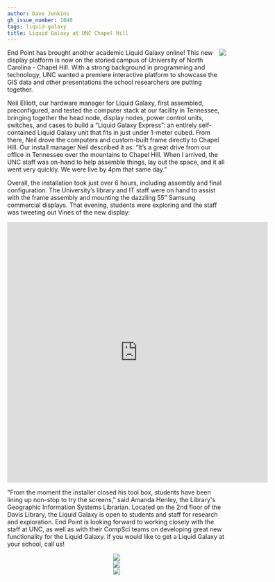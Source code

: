```yaml
---
author: Dave Jenkins
gh_issue_number: 1040
tags: liquid-galaxy
title: Liquid Galaxy at UNC Chapel Hill
---
```




<a href="/blog/2014/10/03/liquid-galaxy-at-unc-chapel-hill/image-0-big.jpeg" imageanchor="1" style="clear: right; float: right; margin-bottom: 1em; margin-left: 1em;"><img border="0" src="/blog/2014/10/03/liquid-galaxy-at-unc-chapel-hill/image-0.jpeg"/></a>

End Point has brought another academic Liquid Galaxy online!  This new display platform is now on the storied campus of University of North Carolina - Chapel Hill.  With a strong background in programming and technology, UNC wanted a premiere interactive platform to showcase the GIS data and other presentations the school researchers are putting together.

Neil Elliott, our hardware manager for Liquid Galaxy, first assembled, preconfigured, and tested the computer stack at our facility in Tennessee, bringing together the head node, display nodes, power control units, switches, and cases to build a “Liquid Galaxy Express”: an entirely self-contained Liquid Galaxy unit that fits in just under 1-meter cubed.  From there, Neil drove the computers and custom-built frame directly to Chapel Hill. Our install manager Neil described it as: “It’s a great drive from our office in Tennessee over the mountains to Chapel Hill.  When I arrived, the UNC staff was on-hand to help assemble things, lay out the space, and it all went very quickly.  We were live by 4pm that same day.”

Overall, the installation took just over 6 hours, including assembly and final configuration.  The University’s library and IT staff were on hand to assist with the frame assembly and mounting the dazzling 55” Samsung commercial displays.  That evening, students were exploring and the staff was tweeting out Vines of the new display:

<iframe class="vine-embed" frameborder="0" height="600" src="https://vine.co/v/OZeEWdtm7ZL/embed/simple" width="600"></iframe>

"From the moment the installer closed his tool box, students have been lining up non-stop to try the screens," said Amanda Henley, the Library's Geographic Information Systems Librarian.  Located on the 2nd floor of the Davis Library, the Liquid Galaxy is open to students and staff for research and exploration.  End Point is looking forward to working closely with the staff at UNC, as well as with their CompSci teams on developing great new functionality for the Liquid Galaxy.  If you would like to get a Liquid Galaxy at your school, call us!

<div class="separator" style="clear: both; text-align: center;"><a href="/blog/2014/10/03/liquid-galaxy-at-unc-chapel-hill/image-1-big.jpeg" imageanchor="1" style="margin-left: 1em; margin-right: 1em;"><img border="0" src="/blog/2014/10/03/liquid-galaxy-at-unc-chapel-hill/image-1.jpeg"/></a></div>

<div class="separator" style="clear: both; text-align: center;"><a href="/blog/2014/10/03/liquid-galaxy-at-unc-chapel-hill/image-2-big.jpeg" imageanchor="1" style="margin-left: 1em; margin-right: 1em;"><img border="0" src="/blog/2014/10/03/liquid-galaxy-at-unc-chapel-hill/image-2.jpeg"/></a></div>

<div class="separator" style="clear: both; text-align: center;"><a href="/blog/2014/10/03/liquid-galaxy-at-unc-chapel-hill/image-3-big.jpeg" imageanchor="1" style="margin-left: 1em; margin-right: 1em;"><img border="0" src="/blog/2014/10/03/liquid-galaxy-at-unc-chapel-hill/image-3.jpeg"/></a></div>


